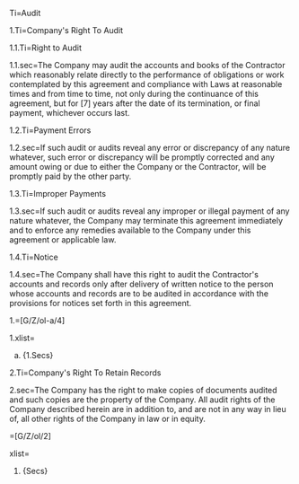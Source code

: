 Ti=Audit

1.Ti=Company's Right To Audit

1.1.Ti=Right to Audit

1.1.sec=The Company may audit the accounts and books of the Contractor which reasonably relate directly to the performance of obligations or work contemplated by this agreement and compliance with Laws at reasonable times and from time to time, not only during the continuance of this agreement, but for [7] years after the date of its termination, or final payment, whichever occurs last.

1.2.Ti=Payment Errors

1.2.sec=If such audit or audits reveal any error or discrepancy of any nature whatever, such error or discrepancy will be promptly corrected and any amount owing or due to either the Company or the Contractor, will be promptly paid by the other party.

1.3.Ti=Improper Payments

1.3.sec=If such audit or audits reveal any improper or illegal payment of any nature whatever, the Company may terminate this agreement immediately and to enforce any remedies available to the Company under this agreement or applicable law.

1.4.Ti=Notice

1.4.sec=The Company shall have this right to audit the Contractor's accounts and records only after delivery of written notice to the person whose accounts and records are to be audited in accordance with the provisions for notices set forth in this agreement.

1.=[G/Z/ol-a/4]

1.xlist=<ol type="a" class="secs-and"><li>{1.Secs}</ol>

2.Ti=Company's Right To Retain Records

2.sec=The Company has the right to make copies of documents audited and such copies are the property of the Company. All audit rights of the Company described herein are in addition to, and are not in any way in lieu of, all other rights of the Company in law or in equity.

=[G/Z/ol/2]

xlist=<ol class="secs-and"><li>{Secs}</ol>